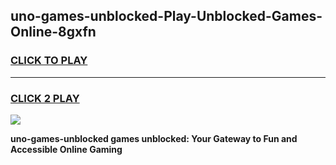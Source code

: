 
## uno-games-unblocked-Play-Unblocked-Games-Online-8gxfn
<h3>
<a href="https://premium76.site?title=uno-games-unblocked&ref=24A">CLICK TO PLAY</a></h3>
<hr>

<h3>
<a href="https://premium76.site?title=uno-games-unblocked&ref=24A">CLICK 2 PLAY</a>
  
</h3>

<a href="https://premium76.site?title=uno-games-unblocked&ref=24A"><img src="https://clearcache.store/games.png"></a>


**uno-games-unblocked games unblocked: Your Gateway to Fun and Accessible Online Gaming**
